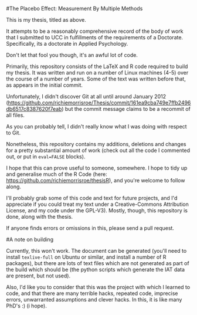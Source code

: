 #The Placebo Effect: Measurement By Multiple Methods

This is my thesis, titled as above.

It attempts to be a reasonably comprehensive record of the body of work that I submitted to UCC in fulfillments of the requirements of a Doctorate. Specifically, its a doctorate in Applied Psychology.

Don't let that fool you though, it's an awful lot of code.

Primarily, this repository consists of the LaTeX and R code required to build my thesis. It was written and run on a number of Linux machines (4-5) over the course of a number of years. Some of the text was written before that, as appears in the initial commit.

Unfortunately, I didn't discover Git at all until around January 2012 (https://github.com/richiemorrisroe/Thesis/commit/161ea9cba749e7ffb2496db6517c8387620f7eab) but the commit message claims to be a recommit of all files.

As you can probably tell, I didn't really know what I was doing with respect to Git.

Nonetheless, this repository contains my additions, deletions and changes for a pretty substantial amount of work (check out all the code I commented out, or put in `eval=FALSE` blocks).

I hope that this can prove useful to someone, somewhere. I hope to tidy up and generalise much of the R Code (here: https://github.com/richiemorrisroe/thesisR), and you're welcome to follow along.

I'll probably grab some of this code and text for future projects, and I'd appreciate if you could treat my text under a Creative-Commons Attribution License, and my code under the GPL-V3). Mostly, though, this repository is done, along with the thesis.

If anyone finds errors or omissions in this, please send a pull request. 

#A note on building

Currently, this won't work.
The document can be generated (you'll need to install `texlive-full` on Ubuntu or similar, and install a number of R packages), but there are lots of text files which are not generated as part of the build which should be (the python scripts which generate the IAT data are present, but not used).

Also, I'd like you to consider that this was the project with which I learned to code, and that there are many terrible hacks, repeated code, imprecise errors, unwarranted assumptions and clever hacks. In this, it is like many PhD's :) (i hope). 